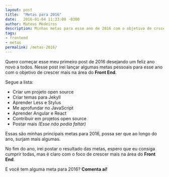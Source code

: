 ```yaml
---
layout: post
title:  "Metas para 2016"
date:   2016-01-04 11:33:00 -0300
author: Mateus Medeiros
description: Minhas metas para esse ano de 2016 com o objetivo de crscer mais na área do Front End
tags: 
- frontend
- metas
permalink: /metas-2016/
---
```


Quero começar esse meu primeiro post de 2016 desejando um feliz ano novo a todos. Nesse post irei lançar algumas metas pessoais para esse ano com o objetivo de crescer mais na área do **Front End**.

Segue a lista:

- Criar um projeto open source
- Criar temas para Jekyll
- Aprender Less e Stylus
- Me aprofundar no JavaScript
- Aprender Angular e React
- Contribuir em projetos open source
- Postar mais *(Esse não podia faltar)*

Essas são minhas principais metas para 2016, possa ser que ao longo do ano, surjam mais algumas.

No fim do ano, irei postar o resultado das metas, espero que eu consiga cumprir todas, mas é claro com o foco de crescer mais na área do **Front End**.

E você tem alguma meta para 2016? **Comenta aí!**